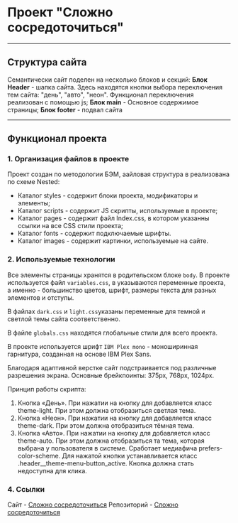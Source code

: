 # Проект "Сложно сосредоточиться"
***
## Структура сайта
Семантически сайт поделен на несколько блоков и секций:
__Блок Header__ - шапка сайта. Здесь находятся кнопки выбора переключения тем сайта: "день", "авто", "неон". Функционал переключения реализован с помощью js;
__Блок main__ - Основное содержимое страницы;
__Блок footer__ - подвал сайта

***
## Функционал проекта
### 1. Организация файлов в проекте
Проект создан по методологии БЭМ, аайловая структура в реализована по схеме Nested:
* Каталог styles - содержит блоки проекта, модификаторы и элементы;
* Каталог scripts - содержит JS скрипты, используемые в проекте;
* Каталог pages - содержит файл Index.css, в котором указанны ссылки на все CSS стили проекта;
* Каталог fonts - содержит подключаемые шрифты.
* Каталог images - содержит картинки, используемые на сайте.

### 2. Используемые технологии
Все элементы страницы хранятся в родительском блоке `body`.
В проекте используется файл `variables.css`, в указываются переменные проекта, а именно - большинство цветов, шрифт, размеры текста для разных элементов и отступы.

В файлах `dark.css` и `light.css`указаны переменные для темной и светлой темы сайта соответственно.

В файле `globals.css` находятся глобальные стили для всего проекта.

В проекте используется  шрифт `IBM Plex mono` -  моноширинная гарнитура, созданная на основе IBM Plex Sans.

Благодаря адаптивной верстке сайт подстраивается под различные разрешения экрана. Основные брейкпоинты: 375px, 768px, 1024px.

Принцип работы скрипта:

1. Кнопка «День». При нажатии на кнопку для <html> добавляется класс theme-light. При этом должна отобразиться светлая тема.
2. Кнопка «Неон». При нажатии на кнопку для <html> добавляется класс theme-dark. При этом должна отобразиться тёмная тема.
3. Кнопка «Авто». При нажатии на кнопку для <html> добавляется класс theme-auto. При этом должна отобразиться та тема, которая выбрана у пользователя в системе. Сработает медиафича prefers-color-scheme.
Для нажатой кнопки устанавливается класс .header__theme-menu-button_active. Кнопка должна стать недоступна для клика.


### 4. Ссылки
Сайт - [Сложно сосредоточиться](https://sergey-pyschkin.github.io/slozhno-sosredotochitsya/)
Репозиторий - [Сложно сосредоточиться](https://github.com/sergey-pyschkin/slozhno-sosredotochitsya.git)

